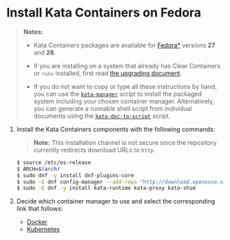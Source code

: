# Install Kata Containers on Fedora

> **Notes:**
>
> - Kata Containers packages are available for [Fedora\*](https://fedoraproject.org)
>   versions **27** and **28**.
>
> - If you are installing on a system that already has Clear Containers or `runv` installed,
>   first read [the upgrading document](../Upgrading.md).
>
> - If you do not want to copy or type all these instructions by hand, you can use the
>   [`kata-manager`](https://github.com/kata-containers/tests/blob/master/cmd/kata-manager/kata-manager.sh)
>   script to install the packaged system including your chosen container
>   manager. Alternatively, you can generate a runnable shell script from
>   individual documents using the
>   [`kata-doc-to-script`](https://github.com/kata-containers/tests/blob/master/.ci/kata-doc-to-script.sh) script.

1. Install the Kata Containers components with the following commands:

   > **Note:** This installation channel is not secure since the repository currently
   > redirects download URLs to `http`.

   ```bash
   $ source /etc/os-release
   $ ARCH=$(arch)
   $ sudo dnf -y install dnf-plugins-core
   $ sudo -E dnf config-manager --add-repo "http://download.opensuse.org/repositories/home:/katacontainers:/releases:/${ARCH}:/master/Fedora_${VERSION_ID}/home:katacontainers:releases:${ARCH}:master.repo"
   $ sudo -E dnf -y install kata-runtime kata-proxy kata-shim
   ```

2. Decide which container manager to use and select the corresponding link that follows:

   - [Docker](docker/fedora-docker-install.md)
   - [Kubernetes](https://github.com/kata-containers/documentation/blob/master/Developer-Guide.md#run-kata-containers-with-kubernetes)
